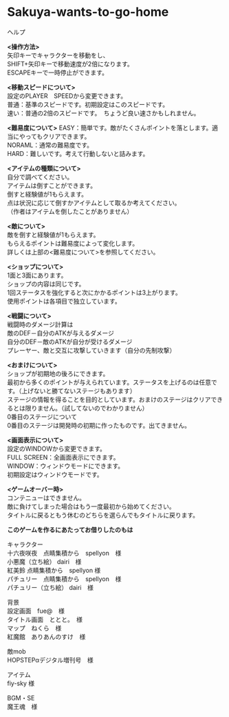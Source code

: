 # Sakuya-wants-to-go-home
ヘルプ

**<操作方法>**  
  矢印キーでキャラクターを移動をし、  
  SHIFT+矢印キーで移動速度が2倍になります。  
  ESCAPEキーで一時停止ができます。  

**<移動スピードについて>**  
  設定のPLAYER　SPEEDから変更できます。   
  普通：基準のスピードです。初期設定はこのスピードです。  
  速い：普通の2倍のスピードです。　ちょうど良い速さかもしれません。  

**<難易度について>**
  EASY：簡単です。敵がたくさんポイントを落とします。適当にやってもクリアできます。  
  NORAML：通常の難易度です。  
  HARD：難しいです。考えて行動しないと詰みます。  

**<アイテムの種類について>**  
  自分で調べてください。  
  アイテムは倒すことができます。   
  倒すと経験値が1もらえます。  
  点は状況に応じて倒すかアイテムとして取るか考えてください。  
  （作者はアイテムを倒したことがありません）  

**<敵について>**  
  敵を倒すと経験値が1もらえます。  
  もらえるポイントは難易度によって変化します。  
  詳しくは上部の<難易度について>を参照してください。  

**<ショップについて>**  
  1面と3面にあります。  
  ショップの内容は同じです。  
  1回ステータスを強化すると次にかかるポイントは3上がります。  
  使用ポイントは各項目で独立しています。  

**<戦闘について>**  
  戦闘時のダメージ計算は  
  敵のDEF－自分のATKが与えるダメージ  
  自分のDEF－敵のATKが自分が受けるダメージ  
  プレーヤー、敵と交互に攻撃していきます（自分の先制攻撃）  

**<おまけについて>**  
  ショップが初期地の後ろにできます。  
  最初から多くのポイントが与えられています。ステータスを上げるのは任意です。（上げないと勝てないステージもあります）  
  ステージの情報を得ることを目的としています。おまけのステージはクリアできるとは限りません。（試してないのでわかりません）  
  0番目のステージについて  
  0番目のステージは開発時の初期に作ったものです。出てきません。  

**<画面表示について>**  
  設定のWINDOWから変更できます。  
  FULL SCREEN：全画面表示にできます。  
  WINDOW：ウィンドウモードにできます。  
  初期設定はウィンドウモードです。  

**<ゲームオーバー時>**  
  コンテニューはできません。  
  敵に負けてしまった場合はもう一度最初から始めてください。  
  タイトルに戻るともう休むのどちらを選らんでもタイトルに戻ります。  


**このゲームを作るにあたってお借りしたのもは**  

キャラクター  
十六夜咲夜　点睛集積から　spellyon　様  
小悪魔（立ち絵） dairi　様  
紅美鈴 点睛集積から　spellyon 様  
パチュリー　点睛集積から　spellyon　様  
パチュリー（立ち絵） dairi　様  

背景  
設定画面　fue@　様  
タイトル画面　ととと。　様  
マップ　ねくら　様  
紅魔館　ありあんのすけ　様  

敵mob  
HOPSTEPαデジタル増刊号　様  

アイテム　  
fiy-sky 様　  
 
BGM・SE  
魔王魂　様  

